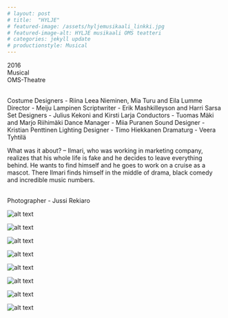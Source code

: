 ```yaml
---
# layout: post
# title:  "HYLJE"
# featured-image: /assets/hyljemusikaali_linkki.jpg
# featured-image-alt: HYLJE musikaali OMS teatteri
# categories: jekyll update
# productionstyle: Musical
---
```

  2016  
  Musical  
  OMS-Theatre  
  <br/>
<p></p>
  Costume Designers - Riina Leea Nieminen, Mia Turu and Eila Lumme  
  Director - Meiju Lampinen  
  Scriptwriter - Erik Mashkilleyson and Harri Sarsa  
  Set Designers - Julius Kekoni and Kirsti Larja  
  Conductors - Tuomas Mäki and Marjo Riihimäki  
  Dance Manager - Miia Puranen  
  Sound Designer - Kristian Penttinen  
  Lighting Designer - Timo Hiekkanen  
  Dramaturg - Veera Tyhtilä  
  <br/>
<p></p>  
<div class="post-text-alone">  
  What was it about? – Ilmari, who was working in marketing company, realizes that his whole life is fake and he decides to leave everything behind. He wants to find himself and he goes to work on a cruise as a mascot. There Ilmari finds himself in the middle of drama, black comedy and incredible music numbers.
<p></p> 
  <!--<em>What was important for me? – I love musicals and I love to design musicals. This project started with me and Eila as costume designers but then Eila’s schedule got too busy and Mia came to help me instead. The ensemble was over twenty people, there were eleven different music numbers each having their own costumes and we had the challenge of making the costumes on top of designing them. It was a battle against the time and Mia was the best companion to fight together with. Luckily we also had help from others for the making part. Most interesting costumes for me were the seal mascot that was my first mascot costume I have designed and made, child characters that I designed to be made out of recycled stuffed animals and shadow characters who were wearing full black, had their faces covered and every one of them had their own characteristics.</em>-->  
<p></p> 
</div>
 

  <br/>
  Photographer - Jussi Rekiaro  

![alt text](/assets/projects/hylje1.jpg)

![alt text](/assets/projects/hylje2.jpg)

![alt text](/assets/projects/hylje3.jpg)

![alt text](/assets/projects/hylje4.jpg)

![alt text](/assets/projects/hylje5.jpg)

![alt text](/assets/projects/hylje6.jpg)

![alt text](/assets/projects/hylje7.jpg)

![alt text](/assets/projects/hylje8.jpg)